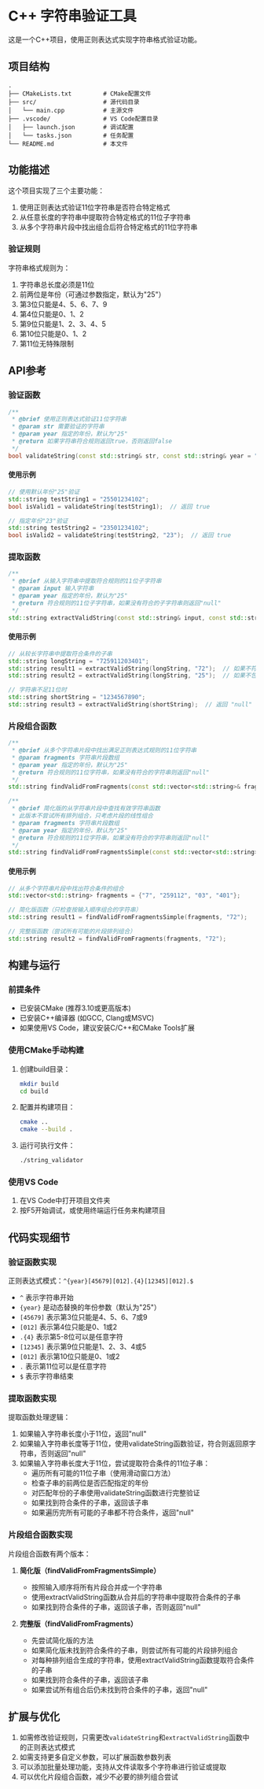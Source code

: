 # C++ 字符串验证工具

这是一个C++项目，使用正则表达式实现字符串格式验证功能。

## 项目结构

```
.
├── CMakeLists.txt         # CMake配置文件
├── src/                   # 源代码目录
│   └── main.cpp           # 主源文件
├── .vscode/               # VS Code配置目录
│   ├── launch.json        # 调试配置
│   └── tasks.json         # 任务配置
└── README.md              # 本文件
```

## 功能描述

这个项目实现了三个主要功能：

1. 使用正则表达式验证11位字符串是否符合特定格式
2. 从任意长度的字符串中提取符合特定格式的11位子字符串
3. 从多个字符串片段中找出组合后符合特定格式的11位字符串

### 验证规则

字符串格式规则为：

1. 字符串总长度必须是11位
2. 前两位是年份（可通过参数指定，默认为"25"）
3. 第3位只能是4、5、6、7、9
4. 第4位只能是0、1、2
5. 第9位只能是1、2、3、4、5
6. 第10位只能是0、1、2
7. 第11位无特殊限制

## API参考

### 验证函数

```cpp
/**
 * @brief 使用正则表达式验证11位字符串
 * @param str 需要验证的字符串
 * @param year 指定的年份，默认为"25"
 * @return 如果字符串符合规则返回true，否则返回false
 */
bool validateString(const std::string& str, const std::string& year = "25");
```

#### 使用示例

```cpp
// 使用默认年份"25"验证
std::string testString1 = "25501234102";
bool isValid1 = validateString(testString1);  // 返回 true

// 指定年份"23"验证
std::string testString2 = "23501234102";
bool isValid2 = validateString(testString2, "23");  // 返回 true
```

### 提取函数

```cpp
/**
 * @brief 从输入字符串中提取符合规则的11位子字符串
 * @param input 输入字符串
 * @param year 指定的年份，默认为"25"
 * @return 符合规则的11位子字符串，如果没有符合的子字符串则返回"null"
 */
std::string extractValidString(const std::string& input, const std::string& year = "25");
```

#### 使用示例

```cpp
// 从较长字符串中提取符合条件的子串
std::string longString = "725911203401";
std::string result1 = extractValidString(longString, "72");  // 如果不符合规则，返回 "null"
std::string result2 = extractValidString(longString, "25");  // 如果不包含以"25"开头的符合条件子串，返回 "null"

// 字符串不足11位时
std::string shortString = "1234567890";
std::string result3 = extractValidString(shortString);  // 返回 "null"
```

### 片段组合函数

```cpp
/**
 * @brief 从多个字符串片段中找出满足正则表达式规则的11位字符串
 * @param fragments 字符串片段数组
 * @param year 指定的年份，默认为"25"
 * @return 符合规则的11位字符串，如果没有符合的字符串则返回"null"
 */
std::string findValidFromFragments(const std::vector<std::string>& fragments, const std::string& year = "25");

/**
 * @brief 简化版的从字符串片段中查找有效字符串函数
 * 此版本不尝试所有排列组合，只考虑片段的线性组合
 * @param fragments 字符串片段数组
 * @param year 指定的年份，默认为"25"
 * @return 符合规则的11位字符串，如果没有符合的字符串则返回"null"
 */
std::string findValidFromFragmentsSimple(const std::vector<std::string>& fragments, const std::string& year = "25");
```

#### 使用示例

```cpp
// 从多个字符串片段中找出符合条件的组合
std::vector<std::string> fragments = {"7", "259112", "03", "401"};

// 简化版函数（只检查按输入顺序组合的字符串）
std::string result1 = findValidFromFragmentsSimple(fragments, "72");

// 完整版函数（尝试所有可能的片段排列组合）
std::string result2 = findValidFromFragments(fragments, "72");
```

## 构建与运行

### 前提条件

- 已安装CMake (推荐3.10或更高版本)
- 已安装C++编译器 (如GCC, Clang或MSVC)
- 如果使用VS Code，建议安装C/C++和CMake Tools扩展

### 使用CMake手动构建

1. 创建build目录：
   ```bash
   mkdir build
   cd build
   ```

2. 配置并构建项目：
   ```bash
   cmake ..
   cmake --build .
   ```

3. 运行可执行文件：
   ```bash
   ./string_validator
   ```

### 使用VS Code

1. 在VS Code中打开项目文件夹
2. 按F5开始调试，或使用终端运行任务来构建项目

## 代码实现细节

### 验证函数实现

正则表达式模式：`^{year}[45679][012].{4}[12345][012].$`

- `^` 表示字符串开始
- `{year}` 是动态替换的年份参数（默认为"25"）
- `[45679]` 表示第3位只能是4、5、6、7或9
- `[012]` 表示第4位只能是0、1或2
- `.{4}` 表示第5-8位可以是任意字符
- `[12345]` 表示第9位只能是1、2、3、4或5
- `[012]` 表示第10位只能是0、1或2
- `.` 表示第11位可以是任意字符
- `$` 表示字符串结束

### 提取函数实现

提取函数处理逻辑：

1. 如果输入字符串长度小于11位，返回"null"
2. 如果输入字符串长度等于11位，使用validateString函数验证，符合则返回原字符串，否则返回"null"
3. 如果输入字符串长度大于11位，尝试提取符合条件的11位子串：
   - 遍历所有可能的11位子串（使用滑动窗口方法）
   - 检查子串的前两位是否匹配指定的年份
   - 对匹配年份的子串使用validateString函数进行完整验证
   - 如果找到符合条件的子串，返回该子串
   - 如果遍历完所有可能的子串都不符合条件，返回"null"

### 片段组合函数实现

片段组合函数有两个版本：

1. **简化版（findValidFromFragmentsSimple）**
   - 按照输入顺序将所有片段合并成一个字符串
   - 使用extractValidString函数从合并后的字符串中提取符合条件的子串
   - 如果找到符合条件的子串，返回该子串，否则返回"null"

2. **完整版（findValidFromFragments）**
   - 先尝试简化版的方法
   - 如果简化版未找到符合条件的子串，则尝试所有可能的片段排列组合
   - 对每种排列组合生成的字符串，使用extractValidString函数提取符合条件的子串
   - 如果找到符合条件的子串，返回该子串
   - 如果尝试所有组合后仍未找到符合条件的子串，返回"null"

## 扩展与优化

1. 如需修改验证规则，只需更改`validateString`和`extractValidString`函数中的正则表达式模式
2. 如需支持更多自定义参数，可以扩展函数参数列表
3. 可以添加批量处理功能，支持从文件读取多个字符串进行验证或提取
4. 可以优化片段组合函数，减少不必要的排列组合尝试 